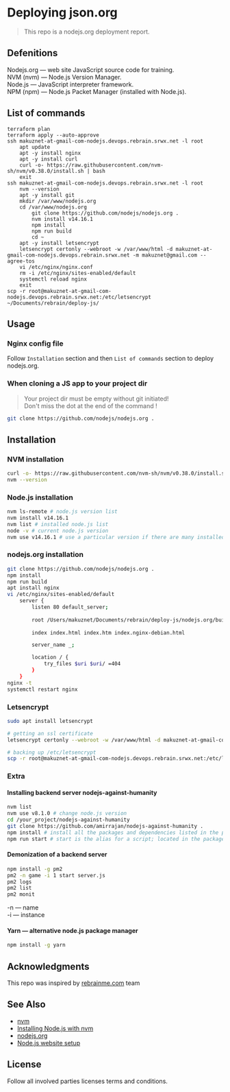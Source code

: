 # Deploying json.org

> This repo is a nodejs.org deployment report.    

## Defenitions
Nodejs.org — web site JavaScript source code for training.  
NVM (nvm) — Node.js Version Manager.    
Node.js — JavaScript interpreter framework.   
NPM (npm) — Node.js Packet Manager (installed with Node.js).    

## List of commands 
```shell
terraform plan
terraform apply --auto-approve
ssh makuznet-at-gmail-com-nodejs.devops.rebrain.srwx.net -l root 
    apt update
    apt -y install nginx
    apt -y install curl
    curl -o- https://raw.githubusercontent.com/nvm-sh/nvm/v0.38.0/install.sh | bash
    exit
ssh makuznet-at-gmail-com-nodejs.devops.rebrain.srwx.net -l root
    nvm --version
    apt -y install git
    mkdir /var/www/nodejs.org
    cd /var/www/nodejs.org
        git clone https://github.com/nodejs/nodejs.org .
        nvm install v14.16.1
        npm install
        npm run build
        cd ~
    apt -y install letsencrypt
    letsencrypt certonly --webroot -w /var/www/html -d makuznet-at-gmail-com-nodejs.devops.rebrain.srwx.net -m makuznet@gmail.com --agree-tos
    vi /etc/nginx/nginx.conf
    rm -i /etc/nginx/sites-enabled/default
    systemctl reload nginx
    exit
scp -r root@makuznet-at-gmail-com-nodejs.devops.rebrain.srwx.net:/etc/letsencrypt ~/Documents/rebrain/deploy-js/        
```

## Usage 
### Nginx config file
Follow `Installation` section and then `List of commands` section to deploy nodejs.org.  

### When cloning a JS app to your project dir
> Your project dir must be empty without git initiated!  
> Don't miss the dot at the end of the command !  
```bash
git clone https://github.com/nodejs/nodejs.org .
```

## Installation   
### NVM installation
```bash
curl -o- https://raw.githubusercontent.com/nvm-sh/nvm/v0.38.0/install.sh | bash
nvm --version
```
### Node.js installation
```bash
nvm ls-remote # node.js version list
nvm install v14.16.1 
nvm list # installed node.js list
node -v # current node.js version
nvm use v14.16.1 # use a particular version if there are many installed
```
### nodejs.org installation
```bash
git clone https://github.com/nodejs/nodejs.org .
npm install
npm run build
apt install nginx
vi /etc/nginx/sites-enabled/default
    server {
        listen 80 default_server;
        
        root /Users/makuznet/Documents/rebrain/deploy-js/nodejs.org/build/en/;
        
        index index.html index.htm index.nginx-debian.html

        server_name _;

        location / {
            try_files $uri $uri/ =404
        }
    }
nginx -t
systemctl restart nginx
```
### Letsencrypt
```bash
sudo apt install letsencrypt

# getting an ssl certificate
letsencrypt certonly --webroot -w /var/www/html -d makuznet-at-gmail-com-nodejs.devops.rebrain.srwx.net -m makuznet@gmail.com --agree-tos

# backing up /etc/letsencrypt
scp -r root@makuznet-at-gmail-com-nodejs.devops.rebrain.srwx.net:/etc/letsencrypt ~/Documents/rebrain/deploy-js/
```

### Extra
#### Installing backend server nodejs-against-humanity
```bash
nvm list
nvm use v8.1.0 # change node.js version
cd /your_project/nodejs-against-humanity
git clone https://github.com/amirrajan/nodejs-against-humanity .
npm install # install all the packages and dependencies listed in the package.json file
npm run start # start is the alias for a script; located in the package.json file
```

#### Demonization of a backend server
```bash
npm install -g pm2
pm2 -n game -i 1 start server.js
pm2 logs
pm2 list
pm2 monit
```
-n — name  
-i — instance  

#### Yarn — alternative node.js package manager
```bash
npm install -g yarn
```

## Acknowledgments

This repo was inspired by [rebrainme.com](https://rebrainme.com) team

## See Also
- [nvm](https://github.com/nvm-sh/nvm)
- [Installing Node.js with nvm](https://gist.github.com/d2s/372b5943bce17b964a79)
- [nodejs.org](https://github.com/nodejs/nodejs.org)
- [Node.js website setup](https://github.com/nodejs/build/tree/master/ansible/www-standalone)

## License
Follow all involved parties licenses terms and conditions.